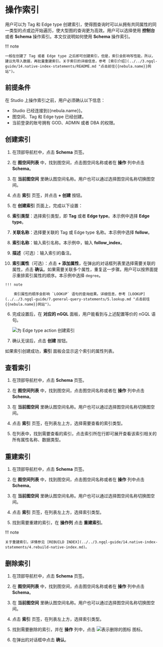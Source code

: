 # 操作索引

用户可以为 Tag 和 Edge type 创建索引，使得图查询时可以从拥有共同属性的同一类型的点或边开始遍历，使大型图的查询更为高效。用户可以选择使用 **控制台** 或者 **Schema** 操作索引。本文仅说明如何使用 **Schema** 操作索引。

!!! note

    一般在创建了 Tag 或者 Edge type 之后即可创建索引，但是，索引会影响写性能，所以，建议先导入数据，再批量重建索引。关于索引的详细信息，参考 [索引介绍](../../3.ngql-guide/14.native-index-statements/README.md "点击前往{{nebula.name}}网站")。

## 前提条件

在 Studio 上操作索引之前，用户必须确认以下信息：

- Studio 已经连接到{{nebula.name}}。
- 图空间、Tag 和 Edge type 已经创建。
- 当前登录的账号拥有 GOD、ADMIN 或者 DBA 的权限。

## 创建索引

1. 在顶部导航栏中，点击 **Schema** 页签。
  
2. 在 **图空间列表** 中，找到图空间，点击图空间名称或者在 **操作** 列中点击 **Schema**。

3. 在 **当前图空间** 里确认图空间名称。用户也可以通过选择图空间名称切换图空间。

4. 点击 **索引** 页签，并点击 **+ 创建** 按钮。

5. 在 **创建索引** 页面上，完成以下设置：

  1. **索引类型**：选择索引类型，即 **Tag** 或者 **Edge type**。本示例中选择 **Edge type**。
  2. **关联名称**：选择要关联的 Tag 或 Edge type 名称。本示例中选择 **follow**。
  3. **索引名称**：输入索引名称。本示例中，输入 **follow_index**。
  4. **描述**（可选）：输入索引的备注。
  5. **索引属性**（可选）：点击 **+ 添加属性**，在弹出的对话框列表里选择需要关联的属性，点击 **确认**。如果需要关联多个属性，重复这一步骤。用户可以按界面提示重排索引属性的顺序。本示例中选择 `degree`。

    !!! note

        索引属性的顺序会影响 `LOOKUP` 语句的查询结果。详细信息，参考 [LOOKUP](../../3.ngql-guide/7.general-query-statements/5.lookup.md "点击前往{{nebula.name}}网站")。

6. 完成设置后，在 **对应的 nGQL** 面板，用户能看到与上述配置等价的 nGQL 语句。  

   ![为 Edge type action 创建索引](https://docs-cdn.nebula-graph.com.cn/figures/st-ug-005-cn.png "创建索引")

7. 确认无误后，点击 **创建** 按钮。

如果索引创建成功，**索引** 面板会显示这个索引的属性列表。

## 查看索引

1. 在顶部导航栏中，点击 **Schema** 页签。

2. 在 **图空间列表** 中，找到图空间，点击图空间名称或者在 **操作** 列中点击 **Schema**。

3. 在 **当前图空间** 里确认图空间名称。用户也可以通过选择图空间名称切换图空间。

4. 点击 **索引** 页签，在列表左上方，选择需要查看的索引类型。

5. 在列表中，找到需要查看的索引，点击索引所在行即可展开查看该索引相关的所有属性名称、数据类型。

## 重建索引

1. 在顶部导航栏中，点击 **Schema** 页签。

2. 在 **图空间列表** 中，找到图空间，点击图空间名称或者在 **操作** 列中点击 **Schema**。

3. 在 **当前图空间** 里确认图空间名称。用户也可以通过选择图空间名称切换图空间。

4. 点击 **索引** 页签，在列表左上方，选择索引类型。

5. 找到需要重建的索引，在 **操作列** 点击 **重建索引**。

!!! note

    关于重建索引，详情参见 [REBUILD INDEX](../../3.ngql-guide/14.native-index-statements/4.rebuild-native-index.md)。

## 删除索引

1. 在顶部导航栏中，点击 **Schema** 页签。

2. 在 **图空间列表** 中，找到图空间，点击图空间名称或者在 **操作** 列中点击 **Schema**。

3. 在 **当前图空间** 里确认图空间名称。用户也可以通过选择图空间名称切换图空间。

4. 点击 **索引** 页签，在列表左上方，选择索引类型。

5. 找到需要删除的索引，并在 **操作** 列中，点击 ![表示删除的图标](https://docs-cdn.nebula-graph.com.cn/figures/alert-delete.png) 图标。

6. 在弹出的对话框中点击 **确认**。
